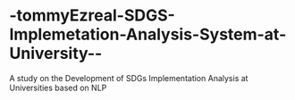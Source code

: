# -tommyEzreal-SDGS-Implemetation-Analysis-System-at-University--
A study on the Development of SDGs Implementation Analysis at Universities based on NLP
